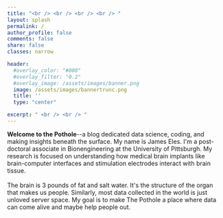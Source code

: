 ```yaml
---
title: "<br /> <br /> <br /> <br /> "
layout: splash
permalink: /
author_profile: false
comments: false
share: false
classes: narrow

header:
  #overlay_color: "#000"
  #overlay_filter: "0.2"
  #overlay_image: /assets/images/banner.png
  image: /assets/images/bannertrunc.png
  title: ''
  type: "center"

excerpt: " <br /> <br /> "
---
```

<a name="about"></a>

**Welcome to the Pothole**--a blog dedicated data science, coding, and making insights beneath the surface. My name is James Eles. I'm a post-doctoral associate in Bionengineering at the University of Pittsburgh. My research is focused on understanding how medical brain implants like brain-computer interfaces and stimulation electrodes interact with brain tissue.
<br />
<br />
The brain is 3 pounds of fat and salt water. It's the structure of the organ that makes us people. Similarly, most data collected in the world is just unloved server space. My goal is to make The Pothole a place where data can come alive and maybe help people out.
